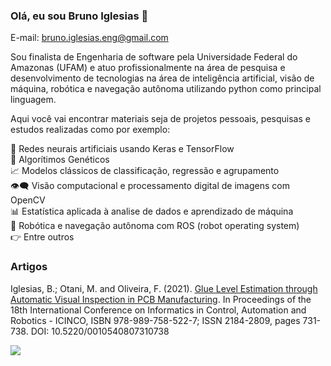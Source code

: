 <!--
**bruiglesias/bruiglesias** is a ✨ _special_ ✨ repository because its `README.md` (this file) appears on your GitHub profile.

Here are some ideas to get you started:

- 🔭 I’m currently working on ...
- 🌱 I’m currently learning ...
- 👯 I’m looking to collaborate on ...
- 🤔 I’m looking for help with ...
- 💬 Ask me about ...
- 📫 How to reach me: ...
- 😄 Pronouns: ...
- ⚡ Fun fact: ...
-->

### Olá, eu sou Bruno Iglesias 👋

E-mail: bruno.iglesias.eng@gmail.com

Sou finalista de Engenharia de software pela Universidade Federal do Amazonas (UFAM) e atuo profissionalmente na área de pesquisa e desenvolvimento de tecnologias na área de inteligência artificial, visão de máquina, robótica e navegação autônoma utilizando python como principal linguagem.

Aqui você vai encontrar materiais seja de projetos pessoais, pesquisas e estudos realizadas como por exemplo:

  🧠 Redes neurais artificiais usando Keras e TensorFlow <br/>
  🧬 Algorítimos Genéticos <br/>
  📈 Modelos clássicos de classificação, regressão e agrupamento <br/>
  👁️‍🗨️ Visão computacional e processamento digital de imagens com OpenCV <br/>
 	📊 Estatística aplicada à analise de dados e aprendizado de máquina <br/>
  🤖 Robótica e navegação autônoma com ROS (robot operating system) <br/>
  👉 Entre outros

### Artigos

Iglesias, B.; Otani, M. and Oliveira, F. (2021). <a href="https://www.scitepress.org/PublicationsDetail.aspx?ID=5p4UpQR0YcY=&t=1">Glue Level Estimation through Automatic Visual Inspection in PCB Manufacturing</a>. In Proceedings of the 18th International Conference on Informatics in Control, Automation and Robotics - ICINCO, ISBN 978-989-758-522-7; ISSN 2184-2809, pages 731-738. DOI: 10.5220/0010540807310738


<img src="https://github.com/bruiglesias/bruiglesias/blob/main/vis%C3%A3o%20computacional%402x.png" />

